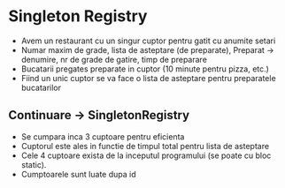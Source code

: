 # Singleton Registry

- Avem un restaurant cu un singur cuptor pentru gatit cu anumite setari
- Numar maxim de grade, lista de asteptare (de preparate), Preparat -> denumire, nr de grade de gatire, timp de preparare
- Bucatarii pregates preparate in cuptor (10 minute pentru pizza, etc.)
- Fiind un unic cuptor se va face o lista de asteptare pentru preparatele bucatarilor

## Continuare -> SingletonRegistry

- Se cumpara inca 3 cuptoare pentru eficienta
- Cuptorul este ales in functie de timpul total pentru lista de asteptare
- Cele 4 cuptoare exista de la inceputul programului (se poate cu bloc static). 
- Cumptoarele sunt luate dupa id

